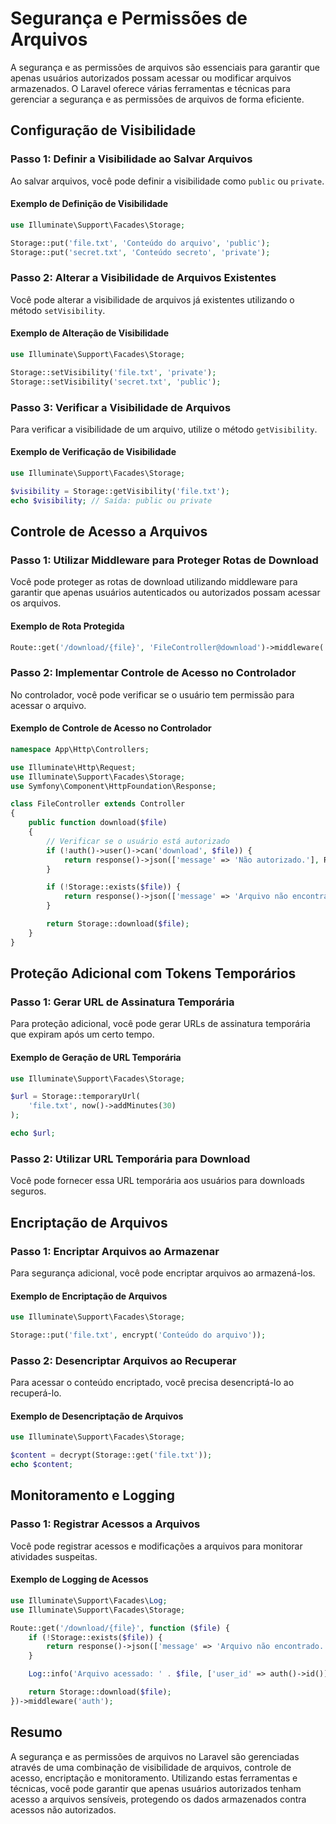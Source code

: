 # Segurança e Permissões de Arquivos

A segurança e as permissões de arquivos são essenciais para garantir que apenas usuários autorizados possam acessar ou modificar arquivos armazenados. O Laravel oferece várias ferramentas e técnicas para gerenciar a segurança e as permissões de arquivos de forma eficiente.

## Configuração de Visibilidade

### Passo 1: Definir a Visibilidade ao Salvar Arquivos

Ao salvar arquivos, você pode definir a visibilidade como `public` ou `private`.

#### Exemplo de Definição de Visibilidade

```php
use Illuminate\Support\Facades\Storage;

Storage::put('file.txt', 'Conteúdo do arquivo', 'public');
Storage::put('secret.txt', 'Conteúdo secreto', 'private');
```

### Passo 2: Alterar a Visibilidade de Arquivos Existentes

Você pode alterar a visibilidade de arquivos já existentes utilizando o método `setVisibility`.

#### Exemplo de Alteração de Visibilidade

```php
use Illuminate\Support\Facades\Storage;

Storage::setVisibility('file.txt', 'private');
Storage::setVisibility('secret.txt', 'public');
```

### Passo 3: Verificar a Visibilidade de Arquivos

Para verificar a visibilidade de um arquivo, utilize o método `getVisibility`.

#### Exemplo de Verificação de Visibilidade

```php
use Illuminate\Support\Facades\Storage;

$visibility = Storage::getVisibility('file.txt');
echo $visibility; // Saída: public ou private
```

## Controle de Acesso a Arquivos

### Passo 1: Utilizar Middleware para Proteger Rotas de Download

Você pode proteger as rotas de download utilizando middleware para garantir que apenas usuários autenticados ou autorizados possam acessar os arquivos.

#### Exemplo de Rota Protegida

```php
Route::get('/download/{file}', 'FileController@download')->middleware('auth');
```

### Passo 2: Implementar Controle de Acesso no Controlador

No controlador, você pode verificar se o usuário tem permissão para acessar o arquivo.

#### Exemplo de Controle de Acesso no Controlador

```php
namespace App\Http\Controllers;

use Illuminate\Http\Request;
use Illuminate\Support\Facades\Storage;
use Symfony\Component\HttpFoundation\Response;

class FileController extends Controller
{
    public function download($file)
    {
        // Verificar se o usuário está autorizado
        if (!auth()->user()->can('download', $file)) {
            return response()->json(['message' => 'Não autorizado.'], Response::HTTP_FORBIDDEN);
        }

        if (!Storage::exists($file)) {
            return response()->json(['message' => 'Arquivo não encontrado.'], Response::HTTP_NOT_FOUND);
        }

        return Storage::download($file);
    }
}
```

## Proteção Adicional com Tokens Temporários

### Passo 1: Gerar URL de Assinatura Temporária

Para proteção adicional, você pode gerar URLs de assinatura temporária que expiram após um certo tempo.

#### Exemplo de Geração de URL Temporária

```php
use Illuminate\Support\Facades\Storage;

$url = Storage::temporaryUrl(
    'file.txt', now()->addMinutes(30)
);

echo $url;
```

### Passo 2: Utilizar URL Temporária para Download

Você pode fornecer essa URL temporária aos usuários para downloads seguros.

## Encriptação de Arquivos

### Passo 1: Encriptar Arquivos ao Armazenar

Para segurança adicional, você pode encriptar arquivos ao armazená-los.

#### Exemplo de Encriptação de Arquivos

```php
use Illuminate\Support\Facades\Storage;

Storage::put('file.txt', encrypt('Conteúdo do arquivo'));
```

### Passo 2: Desencriptar Arquivos ao Recuperar

Para acessar o conteúdo encriptado, você precisa desencriptá-lo ao recuperá-lo.

#### Exemplo de Desencriptação de Arquivos

```php
use Illuminate\Support\Facades\Storage;

$content = decrypt(Storage::get('file.txt'));
echo $content;
```

## Monitoramento e Logging

### Passo 1: Registrar Acessos a Arquivos

Você pode registrar acessos e modificações a arquivos para monitorar atividades suspeitas.

#### Exemplo de Logging de Acessos

```php
use Illuminate\Support\Facades\Log;
use Illuminate\Support\Facades\Storage;

Route::get('/download/{file}', function ($file) {
    if (!Storage::exists($file)) {
        return response()->json(['message' => 'Arquivo não encontrado.'], Response::HTTP_NOT_FOUND);
    }

    Log::info('Arquivo acessado: ' . $file, ['user_id' => auth()->id()]);

    return Storage::download($file);
})->middleware('auth');
```

## Resumo

A segurança e as permissões de arquivos no Laravel são gerenciadas através de uma combinação de visibilidade de arquivos, controle de acesso, encriptação e monitoramento. Utilizando estas ferramentas e técnicas, você pode garantir que apenas usuários autorizados tenham acesso a arquivos sensíveis, protegendo os dados armazenados contra acessos não autorizados.
